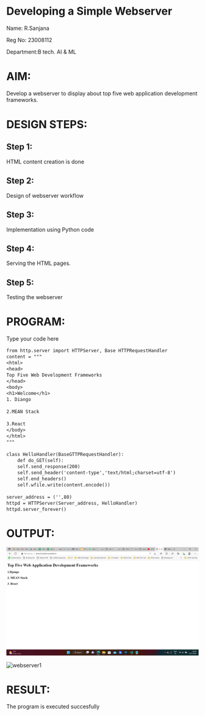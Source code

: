 # Developing a Simple Webserver

Name: R.Sanjana

Reg No: 23008112

Department:B tech. AI & ML

# AIM:

Develop a webserver to display about top five web application development frameworks.

# DESIGN STEPS:

## Step 1:

HTML content creation is done

## Step 2:

Design of webserver workflow

## Step 3:

Implementation using Python code

## Step 4:

Serving the HTML pages.

## Step 5:

Testing the webserver
# PROGRAM:
Type your code here
```
from http.server import HTTPServer, Base HTTPRequestHandler
content = """  
<html>
<head>
Top Five Web Development Frameworks
</head>
<body>
<h1>Welcome</h1>
1. Diango

2.MEAN Stack

3.React
</body>
</html>
"""

class HelloHandler(BaseGTTPRequestHandler):
    def do_GET(self):
    self.send_response(200)
    self.send_header('content-type','text/html;charset=utf-8')
    self.end_headers()
    self.wfile.write(content.encode())

server_address = ('',80)
httpd = HTTPServer(Server_address, HelloHandler)
httpd.server_forever()
 ```

# OUTPUT:
![Alt text](images/webserver.jpg)


![webserver1](https://github.com/23008112/Web_server/assets/138972470/48d67a0e-9ef1-4ec1-a5c8-79762e07833d)

# RESULT:

The program is executed succesfully
